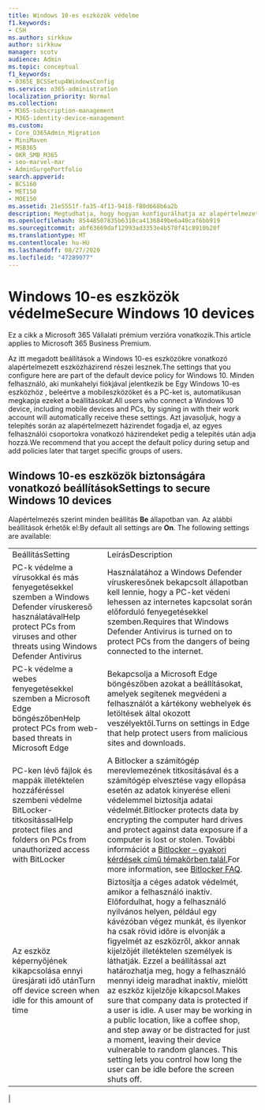 ```yaml
---
title: Windows 10-es eszközök védelme
f1.keywords:
- CSH
ms.author: sirkkuw
author: sirkkuw
manager: scotv
audience: Admin
ms.topic: conceptual
f1_keywords:
- O365E_BCSSetup4WindowsConfig
ms.service: o365-administration
localization_priority: Normal
ms.collection:
- M365-subscription-management
- M365-identity-device-management
ms.custom:
- Core_O365Admin_Migration
- MiniMaven
- MSB365
- OKR_SMB_M365
- seo-marvel-mar
- AdminSurgePortfolio
search.appverid:
- BCS160
- MET150
- MOE150
ms.assetid: 21e5551f-fa35-4f13-9418-f80d668b6a2b
description: Megtudhatja, hogy hogyan konfigurálhatja az alapértelmezett eszköz-házirendet, amely minden Windows 10-es eszközhöz a munkahelyi vagy iskolai fiókjába való bejelentkezéskor fog megkapni.
ms.openlocfilehash: 85448507835b6310ca4136849be6a40caf6bb919
ms.sourcegitcommit: abf63669daf12993ad3353e4b578f41c8910b20f
ms.translationtype: MT
ms.contentlocale: hu-HU
ms.lasthandoff: 08/27/2020
ms.locfileid: "47289077"
---
```

# <a name="secure-windows-10-devices"></a><span data-ttu-id="af00d-103">Windows 10-es eszközök védelme</span><span class="sxs-lookup"><span data-stu-id="af00d-103">Secure Windows 10 devices</span></span>

<span data-ttu-id="af00d-104">Ez a cikk a Microsoft 365 Vállalati prémium verzióra vonatkozik.</span><span class="sxs-lookup"><span data-stu-id="af00d-104">This article applies to Microsoft 365 Business Premium.</span></span>

<span data-ttu-id="af00d-105">Az itt megadott beállítások a Windows 10-es eszközökre vonatkozó alapértelmezett eszközházirend részei lesznek.</span><span class="sxs-lookup"><span data-stu-id="af00d-105">The settings that you configure here are part of the default device policy for Windows 10.</span></span> <span data-ttu-id="af00d-106">Minden felhasználó, aki munkahelyi fiókjával jelentkezik be Egy Windows 10-es eszközhöz , beleértve a mobileszközöket és a PC-ket is, automatikusan megkapja ezeket a beállításokat.</span><span class="sxs-lookup"><span data-stu-id="af00d-106">All users who connect a Windows 10 device, including mobile devices and PCs, by signing in with their work account will automatically receive these settings.</span></span> <span data-ttu-id="af00d-107">Azt javasoljuk, hogy a telepítés során az alapértelmezett házirendet fogadja el, az egyes felhasználói csoportokra vonatkozó házirendeket pedig a telepítés után adja hozzá.</span><span class="sxs-lookup"><span data-stu-id="af00d-107">We recommend that you accept the default policy during setup and add policies later that target specific groups of users.</span></span>
  
## <a name="settings-to-secure-windows-10-devices"></a><span data-ttu-id="af00d-108">Windows 10-es eszközök biztonságára vonatkozó beállítások</span><span class="sxs-lookup"><span data-stu-id="af00d-108">Settings to secure Windows 10 devices</span></span>

<span data-ttu-id="af00d-p102">Alapértelmezés szerint minden beállítás **Be** állapotban van. Az alábbi beállítások érhetők el:</span><span class="sxs-lookup"><span data-stu-id="af00d-p102">By default all settings are **On**. The following settings are available:</span></span>
  
|||
|:-----|:-----|
|<span data-ttu-id="af00d-111">Beállítás</span><span class="sxs-lookup"><span data-stu-id="af00d-111">Setting</span></span>  <br/> |<span data-ttu-id="af00d-112">Leírás</span><span class="sxs-lookup"><span data-stu-id="af00d-112">Description</span></span>  <br/> |
|<span data-ttu-id="af00d-113">PC-k védelme a vírusokkal és más fenyegetésekkel szemben a Windows Defender víruskereső használatával</span><span class="sxs-lookup"><span data-stu-id="af00d-113">Help protect PCs from viruses and other threats using Windows Defender Antivirus</span></span>  <br/> |<span data-ttu-id="af00d-114">Használatához a Windows Defender víruskeresőnek bekapcsolt állapotban kell lennie, hogy a PC-ket védeni lehessen az internetes kapcsolat során előforduló fenyegetésekkel szemben.</span><span class="sxs-lookup"><span data-stu-id="af00d-114">Requires that Windows Defender Antivirus is turned on to protect PCs from the dangers of being connected to the internet.</span></span>  <br/> |
|<span data-ttu-id="af00d-115">PC-k védelme a webes fenyegetésekkel szemben a Microsoft Edge böngészőben</span><span class="sxs-lookup"><span data-stu-id="af00d-115">Help protect PCs from web-based threats in Microsoft Edge</span></span>  <br/> |<span data-ttu-id="af00d-116">Bekapcsolja a Microsoft Edge böngészőben azokat a beállításokat, amelyek segítenek megvédeni a felhasználót a kártékony webhelyek és letöltések által okozott veszélyektől.</span><span class="sxs-lookup"><span data-stu-id="af00d-116">Turns on settings in Edge that help protect users from malicious sites and downloads.</span></span>  <br/> |
|<span data-ttu-id="af00d-117">PC-ken lévő fájlok és mappák illetéktelen hozzáféréssel szembeni védelme BitLocker-titkosítással</span><span class="sxs-lookup"><span data-stu-id="af00d-117">Help protect files and folders on PCs from unauthorized access with BitLocker</span></span>  <br/> |<span data-ttu-id="af00d-118">A Bitlocker a számítógép merevlemezének titkosításával és a számítógép elvesztése vagy ellopása esetén az adatok kinyerése elleni védelemmel biztosítja adatai védelmét.</span><span class="sxs-lookup"><span data-stu-id="af00d-118">Bitlocker protects data by encrypting the computer hard drives and protect against data exposure if a computer is lost or stolen.</span></span> <span data-ttu-id="af00d-119">További információt a [Bitlocker – gyakori kérdések című témakörben talál.](https://go.microsoft.com/fwlink/?linkid=871000)</span><span class="sxs-lookup"><span data-stu-id="af00d-119">For more information, see [Bitlocker FAQ](https://go.microsoft.com/fwlink/?linkid=871000).</span></span>  <br/> |
|<span data-ttu-id="af00d-120">Az eszköz képernyőjének kikapcsolása ennyi üresjárati idő után</span><span class="sxs-lookup"><span data-stu-id="af00d-120">Turn off device screen when idle for this amount of time</span></span>  <br/> |<span data-ttu-id="af00d-p104">Biztosítja a céges adatok védelmét, amikor a felhasználó inaktív. Előfordulhat, hogy a felhasználó nyilvános helyen, például egy kávézóban végez munkát, és ilyenkor ha csak rövid időre is elvonják a figyelmét az eszközről, akkor annak kijelzőjét illetéktelen személyek is láthatják. Ezzel a beállítással azt határozhatja meg, hogy a felhasználó mennyi ideig maradhat inaktív, mielőtt az eszköz kijelzője kikapcsol.</span><span class="sxs-lookup"><span data-stu-id="af00d-p104">Makes sure that company data is protected if a user is idle. A user may be working in a public location, like a coffee shop, and step away or be distracted for just a moment, leaving their device vulnerable to random glances. This setting lets you control how long the user can be idle before the screen shuts off.</span></span>  <br/> |
|